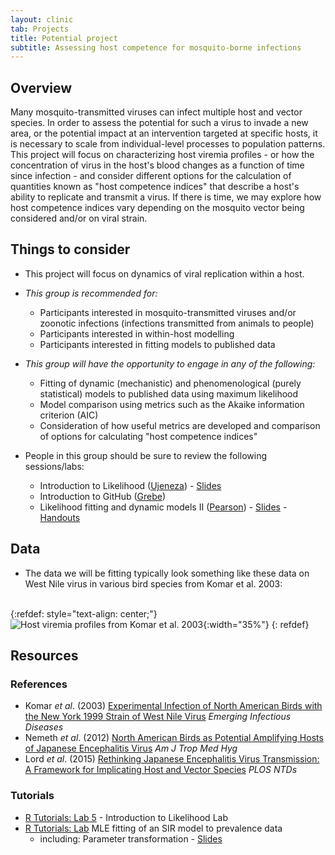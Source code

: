 ```yaml
---
layout: clinic
tab: Projects
title: Potential project
subtitle: Assessing host competence for mosquito-borne infections
---
```


## Overview

Many mosquito-transmitted viruses can infect multiple host and vector species. In order to assess the potential for such a virus to invade a new area, or the potential impact at an intervention targeted at specific hosts, it is necessary to scale from individual-level processes to population patterns. This project will focus on characterizing host viremia profiles - or how the concentration of virus in the host's blood changes as a function of time since infection - and consider different options for the calculation of quantities known as "host competence indices" that describe a host's ability to replicate and transmit a virus. If there is time, we may explore how host competence indices vary depending on the mosquito vector being considered and/or on viral strain.

## Things to consider

- This project will focus on dynamics of viral replication within a host.

- _This group is recommended for:_
    - Participants interested in mosquito-transmitted viruses and/or zoonotic infections (infections transmitted from animals to people)
    - Participants interested in within-host modelling
    - Participants interested in fitting models to published data

- _This group will have the opportunity to engage in any of the following:_
    - Fitting of dynamic (mechanistic) and phenomenological (purely statistical) models to published data using maximum likelihood
    - Model comparison using metrics such as the Akaike information criterion (AIC)
    - Consideration of how useful metrics are developed and comparison of options for calculating "host competence indices"

- People in this group should be sure to review the following sessions/labs:
    - Introduction to Likelihood ([Ujeneza](../team/ujeneza)) - [Slides](https://ndownloader.figshare.com/files/8541898)
    - Introduction to GitHub ([Grebe](../team/grebe))
    - Likelihood fitting and dynamic models II ([Pearson](../team/pearson)) - [Slides](https://ndownloader.figshare.com/files/8590054) - [Handouts](https://github.com/ICI3D/MMEDparticipants/raw/master/Lectures/Dushoff-FittingDynModel_II_handouts.pdf)

## Data

- The data we will be fitting typically look something like these data on West Nile virus in various bird species from Komar et al. 2003:
<br><br>

{:refdef: style="text-align: center;"}
![Host viremia profiles from Komar et al. 2003](https://openi.nlm.nih.gov/imgs/512/375/2958552/PMC2958552_02-0628-F1.png "Viremia profiles"){:width="35%"}
{: refdef}

## Resources

### References

- Komar _et al_. (2003) [Experimental Infection of North American Birds with the New York 1999 Strain of West Nile Virus](https://wwwnc.cdc.gov/eid/article/9/3/02-0628_article) _Emerging Infectious Diseases_
- Nemeth _et al_. (2012) [North American Birds as Potential Amplifying Hosts of Japanese Encephalitis Virus](http://www.ajtmh.org/content/journals/10.4269/ajtmh.2012.12-0141) _Am J Trop Med Hyg_
- Lord _et al_. (2015) [Rethinking Japanese Encephalitis Virus Transmission: A Framework for Implicating Host and Vector Species](http://journals.plos.org/plosntds/article?id=10.1371/journal.pntd.0004074) _PLOS NTDs_

### Tutorials

- [R Tutorials: Lab 5](../tutorials) - Introduction to Likelihood Lab
- [R Tutorials: Lab](../tutorials) MLE fitting of an SIR model to prevalence data
    - including: Parameter transformation - [Slides](../tutorials/parameterTransformations.pdf)
